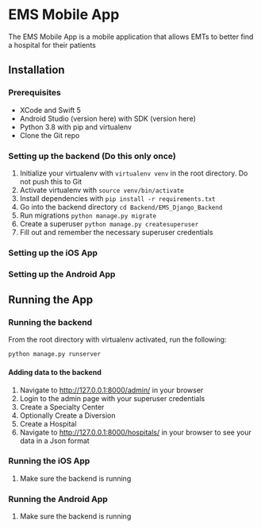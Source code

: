 # EMS Mobile App

The EMS Mobile App is a mobile application that allows EMTs to better find a hospital for their patients

## Installation

### Prerequisites
- XCode and Swift 5
- Android Studio (version here) with SDK (version here)
- Python 3.8 with pip and virtualenv
- Clone the Git repo

### Setting up the backend (Do this only once)
1. Initialize your virtualenv with ```virtualenv venv``` in the root directory. Do not push this to Git
2. Activate virtualenv with ```source venv/bin/activate```
3. Install dependencies with ```pip install -r requirements.txt```
4. Go into the backend directory ```cd Backend/EMS_Django_Backend```
5. Run migrations ```python manage.py migrate```
6. Create a superuser ```python manage.py createsuperuser```
7. Fill out and remember the necessary superuser credentials

### Setting up the iOS App

### Setting up the Android App



## Running the App

### Running the backend
From the root directory with virtualenv activated, run the following:

```bash
python manage.py runserver
```
#### Adding data to the backend
1. Navigate to http://127.0.0.1:8000/admin/ in your browser
2. Login to the admin page with your superuser credentials
3. Create a Specialty Center
4. Optionally Create a Diversion
5. Create a Hospital
6. Navigate to http://127.0.0.1:8000/hospitals/ in your browser to see your data in a Json format

### Running the iOS App
1. Make sure the backend is running

### Running the Android App
1. Make sure the backend is running

